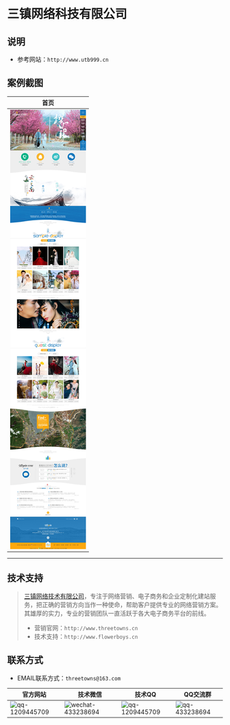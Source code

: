 # 三镇网络科技有限公司

## 说明
* 参考网站：`http://www.utb999.cn`

## 案例截图
| 首页 |
|--------|
|![index](UI/index.jpg)|

***

## 技术支持
>[三镇网络技术有限公司](http://www.threetowns.cn)，专注于网络营销、电子商务和企业定制化建站服务，把正确的营销方向当作一种使命，帮助客户提供专业的网络营销方案。其雄厚的实力，专业的营销团队一直活跃于各大电子商务平台的前线。
>* 营销官网：`http://www.threetowns.cn`
>* 技术支持：`http://www.flowerboys.cn`

## 联系方式

* EMAIL联系方式：`threetowns@163.com`

| 官方网站 | 技术微信 | 技术QQ | QQ交流群 |
|--------|--------|--------|--------|
|![qq-1209445709](https://github.com/threetowns/About/raw/master/qrCode/website_threetowns.cn.jpg)|![wechat-433238694](https://github.com/threetowns/About/raw/master/qrCode/wechat_yonger_lei.jpg)|   ![qq-1209445709](https://github.com/threetowns/About/raw/master/qrCode/qq_1209445709.jpg)     |    ![qq-433238694](https://github.com/threetowns/About/raw/master/qrCode/qqGroup_433238694.jpg)    |
